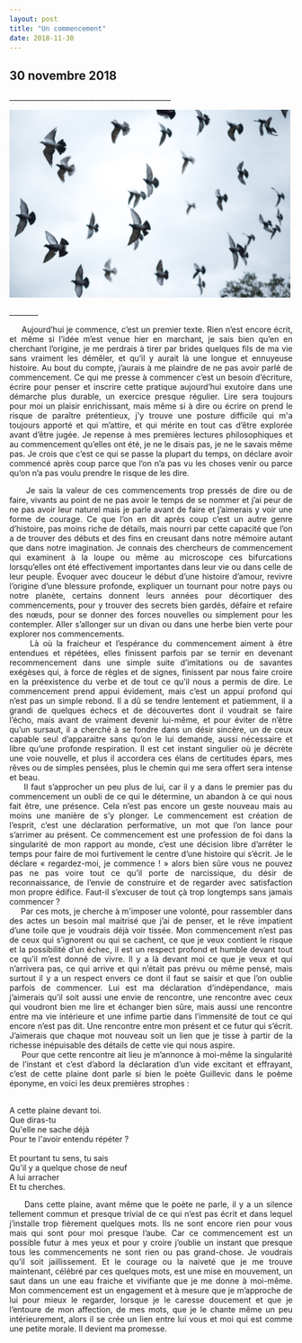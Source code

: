 ```yaml
---
layout: post
title: "Un commencement"
date: 2018-11-30
---
```


<h2> 30 novembre 2018 </h2>

\_____________________________________________

<div>
    <img class="marginauto" src="/assets/Un-Commencement.jpg"
    alt="centered image"
    width="500"/>
</div>

\________

<div style="text-align: justify">

     Aujourd’hui je commence, c’est un premier texte. Rien n’est encore écrit, et même si l’idée m’est venue hier en marchant, je sais bien qu’en en cherchant l’origine, je me perdrais à tirer par brides quelques fils de ma vie sans vraiment les démêler, et qu’il y aurait là une longue et ennuyeuse histoire. Au bout du compte, j’aurais à me plaindre de ne pas avoir parlé de commencement. Ce qui me presse à commencer c’est un besoin d’écriture, écrire pour penser et inscrire cette pratique aujourd’hui exutoire dans une démarche plus durable, un exercice presque régulier. Lire sera toujours pour moi un plaisir enrichissant, mais même si à dire ou écrire on prend le risque de paraître prétentieux, j'y trouve une posture difficile qui m'a toujours apporté et qui m’attire, et qui mérite en tout cas d’être explorée avant d’être jugée. Je repense à mes premières lectures philosophiques et au commencement qu’elles ont été, je ne le disais pas, je ne le savais même pas. Je crois que c’est ce qui se passe la plupart du temps, on déclare avoir commencé après coup parce que l’on n’a pas vu les choses venir ou parce qu’on n’a pas voulu prendre le risque de les dire.
</div>

<div style="text-align: justify">
     Je sais la valeur de ces commencements trop pressés de dire ou de faire, vivants au point de ne pas avoir le temps de se nommer et j’ai peur de ne pas avoir leur naturel mais je parle avant de faire et j’aimerais y voir une forme de courage. Ce que l’on en dit après coup c’est un autre genre d’histoire, pas moins riche de détails, mais nourri par cette capacité que l’on a de trouver des débuts et des fins en creusant dans notre mémoire autant que dans notre imagination. Je connais des chercheurs de commencement qui examinent à la loupe ou même au microscope ces bifurcations lorsqu’elles ont été effectivement importantes dans leur vie ou dans celle de leur peuple. Évoquer avec douceur le début d’une histoire d’amour, revivre l’origine d’une blessure profonde, expliquer un tournant pour notre pays ou notre planète, certains donnent leurs années pour décortiquer des commencements, pour y trouver des secrets bien gardés, défaire et refaire des nœuds, pour se donner des forces nouvelles ou simplement pour les contempler. Aller s’allonger sur un divan ou dans une herbe bien verte pour explorer nos commencements.
</div>

<div style="text-align: justify">
     Là où la fraicheur et l’espérance du commencement aiment à être entendues et répétées, elles finissent parfois par se ternir en devenant recommencement dans une simple suite d’imitations ou de savantes exégèses qui, à force de règles et de signes, finissent par nous faire croire en la préexistence du verbe et de tout ce qu’il nous a permis de dire. Le commencement prend appui évidement, mais c’est un appui profond qui n’est pas un simple rebond. Il a dû se tendre lentement et patiemment, il a grandi de quelques échecs et de découvertes dont il voudrait se faire l’écho, mais avant de vraiment devenir lui-même, et pour éviter de n’être qu’un sursaut, il a cherché à se fondre dans un désir sincère, un de ceux capable seul d’apparaitre sans qu’on le lui demande, aussi nécessaire et libre qu’une profonde respiration. Il est cet instant singulier où je décrète une voie nouvelle, et plus il accordera ces élans de certitudes épars, mes rêves ou de simples pensées, plus le chemin qui me sera offert sera intense et beau.
</div>

<div style="text-align: justify">
     Il faut s’approcher un peu plus de lui, car il y a dans le premier pas du commencement un oubli de ce qui le détermine, un abandon à ce qui nous fait être, une présence. Cela n’est pas encore un geste nouveau mais au moins une manière de s’y plonger. Le commencement est création de l’esprit, c’est une déclaration performative, un mot que l’on lance pour s’arrimer au présent. Ce commencement est une profession de foi dans la singularité de mon rapport au monde, c’est une décision libre d’arrêter le temps pour faire de moi furtivement le centre d’une histoire qui s’écrit. Je le déclare « regardez-moi, je commence ! » alors bien sûre vous ne pouvez pas ne pas voire tout ce qu’il porte de narcissique, du désir de reconnaissance, de l’envie de construire et de regarder avec satisfaction mon propre édifice. Faut-il s’excuser de tout çà trop longtemps sans jamais commencer ?
</div>

<div style="text-align: justify">
     Par ces mots, je cherche à m'imposer une volonté, pour rassembler dans des actes un besoin mal maitrisé que j’ai de penser, et le rêve impatient d’une toile que je voudrais déjà voir tissée. Mon commencement n’est pas de ceux qui s’ignorent ou qui se cachent, ce que je veux contient le risque et la possibilité d’un échec, il est un respect profond et humble devant tout ce qu’il m’est donné de vivre. Il y a là devant moi ce que je veux et qui n’arrivera pas, ce qui arrive et qui n’était pas prévu ou même pensé, mais surtout il y a un respect envers ce dont il faut se saisir et que l’on oublie parfois de commencer. Lui est ma déclaration d’indépendance, mais j’aimerais qu’il soit aussi une envie de rencontre, une rencontre avec ceux qui voudront bien me lire et échanger bien sûre, mais aussi une rencontre entre ma vie intérieure et une infime partie dans l’immensité de tout ce qui encore n’est pas dit. Une rencontre entre mon présent et ce futur qui s’écrit. J’aimerais que chaque mot nouveau soit un lien que je tisse à partir de la richesse inépuisable des détails de cette vie qui nous aspire.
</div>

<div style="text-align: justify">
     Pour que cette rencontre ait lieu je m’annonce à moi-même la singularité de l’instant et c’est d’abord la déclaration d’un vide excitant et effrayant, c’est de cette plaine dont parle si bien le poète Guillevic dans le poème éponyme, en voici les deux premières strophes :
</div>

<p>
  <br>A cette plaine devant toi.
  <br>Que diras-tu
  <br>Qu'elle ne sache déjà
  <br>Pour te l'avoir entendu répéter ?
  <br>
  <br>Et pourtant tu sens, tu sais
  <br>Qu'il y a quelque chose de neuf 
  <br>A lui arracher 
  <br>Et tu cherches.
</p>



<div style="text-align: justify">
     Dans cette plaine, avant même que le poète ne parle, il y a un silence tellement commun et presque trivial de ce qui n’est pas écrit et dans lequel j’installe trop fièrement quelques mots. Ils ne sont encore rien pour vous mais qui sont pour moi presque l’aube. Car ce commencement est un possible futur à mes yeux et pour y croire j’oublie un instant que presque tous les commencements ne sont rien ou pas grand-chose. Je voudrais qu’il soit jaillissement. Et le courage ou la naiveté que je me trouve maintenant, célébré par ces quelques mots, est une mise en mouvement, un saut dans un une eau fraiche et vivifiante que je me donne à moi-même. Mon commencement est un engagement et à mesure que je m’approche de lui pour mieux le regarder, lorsque je le caresse doucement et que je l’entoure de mon affection, de mes mots, que je le chante même un peu intérieurement, alors il se crée un lien entre lui vous et moi qui est comme une petite morale. Il devient ma promesse.
</div>
